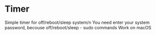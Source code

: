 # Timer
Simple timer for off/reboot/sleep system/n
You need enter your system password, becouse off/reboot/sleep - sudo commands
Work on macOS
